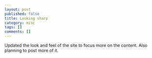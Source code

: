 ```yaml
---
layout: post
published: false
title: Looking sharp
category: misc
tags: []
comments: []
---
```


Updated the look and feel of the site to focus more on the content. Also planning to post more of it.
